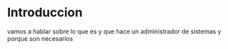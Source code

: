 # Introduccion 
vamos a hablar sobre lo que es y que hace un administrador de sistemas y porque son necesarios 
